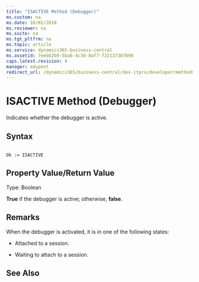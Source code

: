 ```yaml
---
title: "ISACTIVE Method (Debugger)"
ms.custom: na
ms.date: 10/01/2018
ms.reviewer: na
ms.suite: na
ms.tgt_pltfrm: na
ms.topic: article
ms.service: dynamics365-business-central
ms.assetid: 7eebb2b9-5ba8-4c3d-8af7-f22137387698
caps.latest.revision: 4
manager: edupont
redirect_url: /dynamics365/business-central/dev-itpro/developer/methods-auto/library
---
```


 

# ISACTIVE Method (Debugger)
Indicates whether the debugger is active.  
  
## Syntax  
  
```  
  
Ok := ISACTIVE   
```  
  
## Property Value/Return Value  
 Type: Boolean  
  
 **True** if the debugger is active; otherwise, **false**.  
  
## Remarks  
 When the debugger is activated, it is in one of the following states:  
  
-   Attached to a session.  
  
-   Waiting to attach to a session.  
  
## See Also  
 <!--Links [Activating the Debugger](Activating-the-Debugger.md)    
 [How to: Activate the Debugger from the Development Environment](How-to--Activate-the-Debugger-from-the-Development-Environment.md)-->  